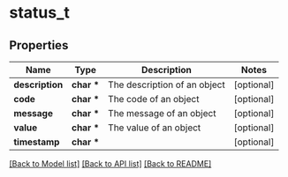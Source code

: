 # status_t

## Properties
Name | Type | Description | Notes
------------ | ------------- | ------------- | -------------
**description** | **char \*** | The description of an object | [optional] 
**code** | **char \*** | The code of an object | [optional] 
**message** | **char \*** | The message of an object | [optional] 
**value** | **char \*** | The value of an object | [optional] 
**timestamp** | **char \*** |  | [optional] 

[[Back to Model list]](../README.md#documentation-for-models) [[Back to API list]](../README.md#documentation-for-api-endpoints) [[Back to README]](../README.md)


